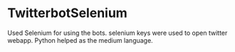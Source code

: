 # TwitterbotSelenium
Used Selenium for using the bots. selenium keys were used to open twitter webapp. Python helped as the medium language.
